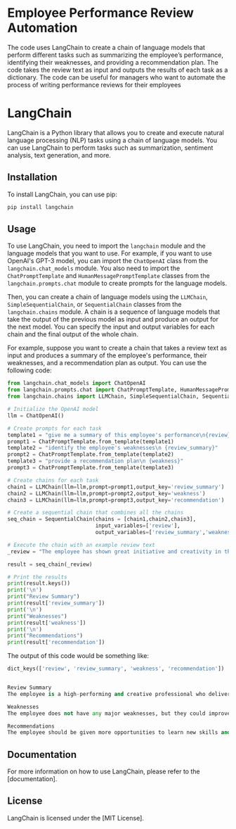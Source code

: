 # Employee Performance Review Automation
The code uses LangChain to create a chain of language models that perform different tasks such as summarizing the employee’s performance, identifying their weaknesses, and providing a recommendation plan. The code takes the review text as input and outputs the results of each task as a dictionary. The code can be useful for managers who want to automate the process of writing performance reviews for their employees

# LangChain
LangChain is a Python library that allows you to create and execute natural language processing (NLP) tasks using a chain of language models. You can use LangChain to perform tasks such as summarization, sentiment analysis, text generation, and more.

## Installation
To install LangChain, you can use pip:

```bash
pip install langchain
```

## Usage
To use LangChain, you need to import the `langchain` module and the language models that you want to use. For example, if you want to use OpenAI's GPT-3 model, you can import the `ChatOpenAI` class from the `langchain.chat_models` module. You also need to import the `ChatPromptTemplate` and `HumanMessagePromptTemplate` classes from the `langchain.prompts.chat` module to create prompts for the language models.

Then, you can create a chain of language models using the `LLMChain`, `SimpleSequentialChain`, or `SequentialChain` classes from the `langchain.chains` module. A chain is a sequence of language models that take the output of the previous model as input and produce an output for the next model. You can specify the input and output variables for each chain and the final output of the whole chain.

For example, suppose you want to create a chain that takes a review text as input and produces a summary of the employee's performance, their weaknesses, and a recommendation plan as output. You can use the following code:

```python
from langchain.chat_models import ChatOpenAI
from langchain.prompts.chat import ChatPromptTemplate, HumanMessagePromptTemplate
from langchain.chains import LLMChain, SimpleSequentialChain, SequentialChain

# Initialize the OpenAI model
llm = ChatOpenAI()

# Create prompts for each task
template1 = "give me a summary of this employee's performance\n{review}"
prompt1 = ChatPromptTemplate.from_template(template1)
template2 = "identify the employee's weaknesses\n {review_summary}"
prompt2 = ChatPromptTemplate.from_template(template2)
template3 = "provide a recommendation plan\n {weakness}"
prompt3 = ChatPromptTemplate.from_template(template3)

# Create chains for each task
chain1 = LLMChain(llm=llm,prompt=prompt1,output_key='review_summary')
chain2 = LLMChain(llm=llm,prompt=prompt2,output_key='weakness')
chain3 = LLMChain(llm=llm,prompt=prompt3,output_key='recommendation')

# Create a sequential chain that combines all the chains
seq_chain = SequentialChain(chains = [chain1,chain2,chain3],
                            input_variables=['review'],
                            output_variables=['review_summary','weakness','recommendation'])

# Execute the chain with an example review text
_review = "The employee has shown great initiative and creativity in their projects. They have delivered high-quality work on time and within budget. They have also demonstrated excellent communication and collaboration skills with their team members and clients. The employee is a valuable asset to the company and deserves recognition for their achievements."

result = seq_chain(_review)

# Print the results
print(result.keys())
print('\n')
print("Review Summary")
print(result['review_summary'])
print('\n')
print("Weaknesses")
print(result['weakness'])
print('\n')
print("Recommendations")
print(result['recommendation'])
```

The output of this code would be something like:

```python
dict_keys(['review', 'review_summary', 'weakness', 'recommendation'])


Review Summary
The employee is a high-performing and creative professional who delivers quality work and communicates well with others.

Weaknesses
The employee does not have any major weaknesses, but they could improve their skills in some areas such as data analysis, leadership, or time management.

Recommendations
The employee should be given more opportunities to learn new skills and take on more responsibilities. They should also be rewarded for their outstanding performance and encouraged to continue their growth.
```

## Documentation
For more information on how to use LangChain, please refer to the [documentation].

## License
LangChain is licensed under the [MIT License].
